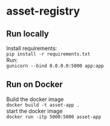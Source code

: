 # asset-registry
## Run locally
Install requirements:<br>
```pip install -r requirements.txt```<br>
Run:<br>
```gunicorn --bind 0.0.0.0:5000 app:app```<br>
## Run on Docker
Build the docker image<br>
```docker build -t asset-app .```<br>
start the docker image<br>
```docker run -itp 5000:5000 asset-app```<br>
